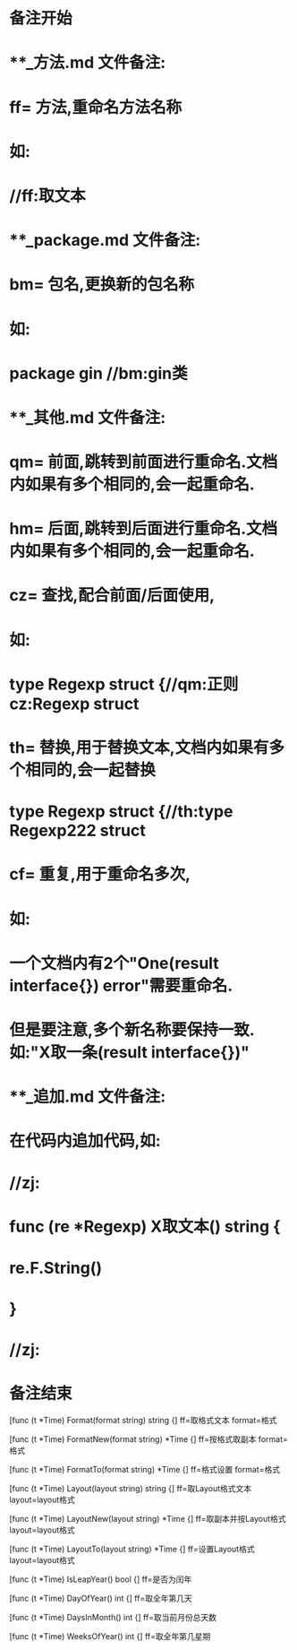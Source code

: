# 备注开始
# **_方法.md 文件备注:
# ff= 方法,重命名方法名称
# 如:
# //ff:取文本

# **_package.md 文件备注:
# bm= 包名,更换新的包名称 
# 如: 
# package gin //bm:gin类

# **_其他.md 文件备注:
# qm= 前面,跳转到前面进行重命名.文档内如果有多个相同的,会一起重命名.
# hm= 后面,跳转到后面进行重命名.文档内如果有多个相同的,会一起重命名.
# cz= 查找,配合前面/后面使用,
# 如:
# type Regexp struct {//qm:正则 cz:Regexp struct
#
# th= 替换,用于替换文本,文档内如果有多个相同的,会一起替换
# type Regexp struct {//th:type Regexp222 struct
#
# cf= 重复,用于重命名多次,
# 如: 
# 一个文档内有2个"One(result interface{}) error"需要重命名.
# 但是要注意,多个新名称要保持一致. 如:"X取一条(result interface{})"

# **_追加.md 文件备注:
# 在代码内追加代码,如:
# //zj:
# func (re *Regexp) X取文本() string { 
#    re.F.String()
# }
# //zj:
# 备注结束

[func (t *Time) Format(format string) string {]
ff=取格式文本
format=格式

[func (t *Time) FormatNew(format string) *Time {]
ff=按格式取副本
format=格式

[func (t *Time) FormatTo(format string) *Time {]
ff=格式设置
format=格式

[func (t *Time) Layout(layout string) string {]
ff=取Layout格式文本
layout=layout格式

[func (t *Time) LayoutNew(layout string) *Time {]
ff=取副本并按Layout格式
layout=layout格式

[func (t *Time) LayoutTo(layout string) *Time {]
ff=设置Layout格式
layout=layout格式

[func (t *Time) IsLeapYear() bool {]
ff=是否为闰年

[func (t *Time) DayOfYear() int {]
ff=取全年第几天

[func (t *Time) DaysInMonth() int {]
ff=取当前月份总天数

[func (t *Time) WeeksOfYear() int {]
ff=取全年第几星期
